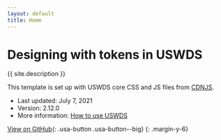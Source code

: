 ```yaml
---
layout: default
title: Home
---
```

# Designing with tokens in USWDS

{{ site.description }}

This template is set up with USWDS core CSS and JS files from [CDNJS](https://cdnjs.com/libraries/uswds).

- Last updated: July 7, 2021
- Version: 2.12.0
- More information: [How to use USWDS](https://designsystem.digital.gov/documentation/developers/)

[View on GitHub](https://github.com/Bixal/uswds-template){: .usa-button .usa-button--big}
{: .margin-y-6}